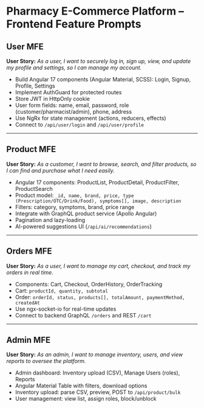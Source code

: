 # Pharmacy E-Commerce Platform – Frontend Feature Prompts

## User MFE

**User Story:**
_As a user, I want to securely log in, sign up, view, and update my profile and settings, so I can manage my account._

- Build Angular 17 components (Angular Material, SCSS): Login, Signup, Profile, Settings
- Implement AuthGuard for protected routes
- Store JWT in HttpOnly cookie
- User form fields: name, email, password, role (customer/pharmacist/admin), phone, address
- Use NgRx for state management (actions, reducers, effects)
- Connect to `/api/user/login` and `/api/user/profile`

---

## Product MFE

**User Story:**
_As a customer, I want to browse, search, and filter products, so I can find and purchase what I need easily._

- Angular 17 components: ProductList, ProductDetail, ProductFilter, ProductSearch
- Product model: `_id, name, brand, price, type (Prescription/OTC/Drink/Food), symptoms[], image, description`
- Filters: category, symptoms, brand, price range
- Integrate with GraphQL product service (Apollo Angular)
- Pagination and lazy-loading
- AI-powered suggestions UI (`/api/ai/recommendations`)

---

## Orders MFE

**User Story:**
_As a user, I want to manage my cart, checkout, and track my orders in real time._

- Components: Cart, Checkout, OrderHistory, OrderTracking
- Cart: `productId, quantity, subtotal`
- Order: `orderId, status, products[], totalAmount, paymentMethod, createdAt`
- Use ngx-socket-io for real-time updates
- Connect to backend GraphQL `/orders` and REST `/cart`

---

## Admin MFE

**User Story:**
_As an admin, I want to manage inventory, users, and view reports to oversee the platform._

- Admin dashboard: Inventory upload (CSV), Manage Users (roles), Reports
- Angular Material Table with filters, download options
- Inventory upload: parse CSV, preview, POST to `/api/product/bulk`
- User management: view list, assign roles, block/unblock 